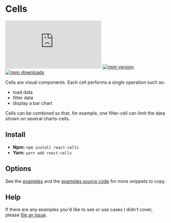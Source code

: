 # Cells

![gzip size](http://img.badgesize.io/https://unpkg.com/modal-hook/dist/index.js?compression=gzip)
[![npm version](https://img.shields.io/npm/v/modal-hook.svg)](https://www.npmjs.com/package/modal-hook)
[![npm downloads](https://img.shields.io/npm/dm/modal-hook.svg)](https://www.npmjs.com/package/modal-hook)

Cells are visual components. Each cell performs a single operation such as:

-   load data
-   filter data
-   display a bar chart

Cells can be combined so that, for example, one filter-cell can limit the data shown on several charts-cells.

## Install

-   **Npm:** `npm install react-cells`
-   **Yarn:** `yarn add react-cells`

## Options

See the [examples](https://benshope.github.io/modal-hook) and the [examples source code](https://github.com/benshope/modal-hook/blob/master/stories.js) for more snippets to copy.

## Help

If there are any examples you'd like to see or use cases I didn't cover, please [file an issue](https://github.com/benshope/cells/issues/new).
